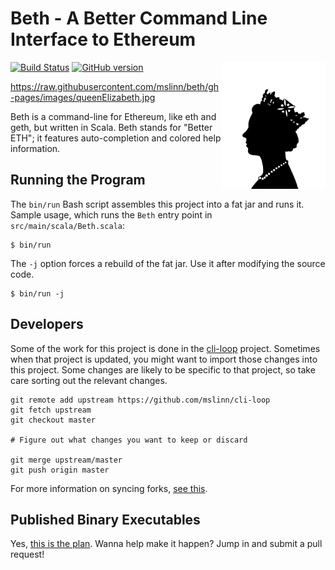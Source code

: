 # Beth - A Better Command Line Interface to Ethereum

<img src='https://raw.githubusercontent.com/mslinn/beth/gh-pages/images/queenElizabeth.jpg' align='right' width='33%'>

[![Build Status](https://travis-ci.org/mslinn/beth.svg?branch=master)](https://travis-ci.org/mslinn/beth)
[![GitHub version](https://badge.fury.io/gh/mslinn%2Fbeth.svg)](https://badge.fury.io/gh/mslinn%2Fbeth)

https://raw.githubusercontent.com/mslinn/beth/gh-pages/images/queenElizabeth.jpg

Beth is a command-line for Ethereum, like eth and geth, but written in Scala.
Beth stands for "Better ETH"; it features auto-completion and colored help information.

## Running the Program
The `bin/run` Bash script assembles this project into a fat jar and runs it.
Sample usage, which runs the `Beth` entry point in `src/main/scala/Beth.scala`:

```
$ bin/run
```

The `-j` option forces a rebuild of the fat jar.
Use it after modifying the source code.

```
$ bin/run -j
```

## Developers
Some of the work for this project is done in the [cli-loop](https://github.com/mslinn/cli-loop) project.
Sometimes when that project is updated, you might want to import those changes into this project.
Some changes are likely to be specific to that project, so take care sorting out the relevant changes.

    git remote add upstream https://github.com/mslinn/cli-loop
    git fetch upstream
    git checkout master
    
    # Figure out what changes you want to keep or discard
    
    git merge upstream/master
    git push origin master
    
For more information on syncing forks, [see this](https://help.github.com/articles/syncing-a-fork/).
    
## Published Binary Executables
Yes, [this is the plan](https://github.com/mslinn/beth/issues/3).
Wanna help make it happen?
Jump in and submit a pull request!
